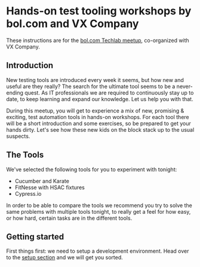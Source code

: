 # Hands-on test tooling workshops by bol.com and VX Company

These instructions are for the [bol.com Techlab meetup](https://www.meetup.com/bol-com-techlab/events/239206504/), co-organized with VX Company.

## Introduction

New testing tools are introduced every week it seems, but how new and useful are they really? The search for the ultimate tool seems to be a never-ending quest. As IT professionals we are required to continuously stay up to date, to keep learning and expand our knowledge. Let us help you with that.

During this meetup, you will get to experience a mix of new, promising & exciting, test automation tools in hands-on workshops. For each tool there will be a short introduction and some exercises, so be prepared to get your hands dirty. Let's see how these new kids on the block stack up to the usual suspects.

## The Tools

We've selected the following tools for you to experiment with tonight:

* Cucumber and Karate
* FitNesse with HSAC fixtures
* Cypress.io

In order to be able to compare the tools we recommend you try to solve the same problems with multiple tools tonight, to really get a feel for how easy, or how hard, certain tasks are in the different tools.

## Getting started

First things first: we need to setup a development environment. Head over to the [setup section](/setup.md) and we will get you sorted.

